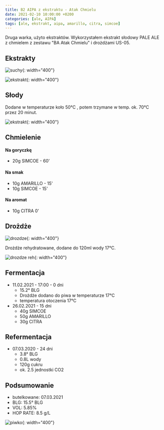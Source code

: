 ```yaml
---
title: B2 AIPA z ekstraktu - Atak Chmielu
date: 2021-02-10 10:00:00 +0200
categories: [ale, AIPA]
tags: [ale, ekstrakt, aipa, amarillo, citra, simcoe]
---
```


Druga warka, użyto ekstraktów. Wykorzystałem ekstrakt słodowy PALE ALE z chmielem z zestawu "BA Atak Chmielu" i drożdżami US-05.

## Ekstrakty

![suchy](/assets/posts/02_2021/ekstrakt1.jpg){: width="400"}

![ekstrakt](/assets/posts/02_2021/ekstrakt2.jpg){: width="400"}

## Słody

Dodane w temperaturze koło 50°C , potem trzymane w temp. ok. 70°C przez 20 minut.

![ekstrakt](/assets/posts/02_2021/slody.jpg){: width="400"}

## Chmielenie

#### Na goryczkę

- 20g SIMCOE - 60'

#### Na smak

- 10g AMARILLO - 15'
- 10g SIMCOE - 15'

#### Na aromat

- 10g CITRA 0'

## Drożdże

![drozdze](/assets/posts/01_2021/01_drozdze.jpg){: width="400"}

Drożdże rehydratowane, dodane do 120ml wody 17°C.

![drozdze reh](/assets/posts/02_2021/01_drozdze_reh.jpg){: width="400"}


## Fermentacja

* 11.02.2021 - 17:00 - 0 dni
  - 15.2° BLG
  - Drożdże dodano do piwa w temperaturze 17°C
  - temperatura otoczenia 17°C
* 26.02.2021 - 15 dni
  - 40g SIMCOE
  - 50g AMARILLO 
  - 30g CITRA

## Refermentacja

* 07.03.2020 - 24 dni
  - 3.8° BLG
  - 0.8L wody
  - 120g cukru
  - ok. 2.5 jednostki CO2

## Podsumowanie

* butelkowane: 07.03.2021
* BLG: 15.5° BLG
* VOL: 5.85%
* HOP RATE: 8.5 g/L

![piwko](/assets/posts/02_2021/efekt.jpg){: width="400"}

